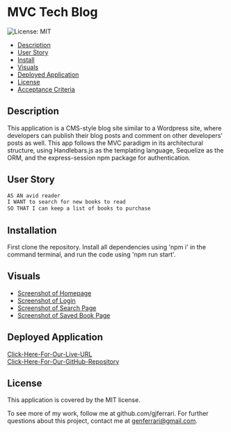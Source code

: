 # MVC Tech Blog

![License: MIT](https://img.shields.io/badge/License-MIT-yellow.svg)

- [Description](#description)
- [User Story](#user-story)
- [Install](#install)
- [Visuals](#visuals)
- [Deployed Application](#deployed-application)
- [License](#license)
- [Acceptance Criteria](#acceptance-criteria)

## Description

 This application is a CMS-style blog site similar to a Wordpress site, where developers can publish their blog posts and comment on other developers’ posts as well. This app follows the MVC paradigm in its architectural structure, using Handlebars.js as the templating language, Sequelize as the ORM, and the express-session npm package for authentication.

## User Story

```md
AS AN avid reader
I WANT to search for new books to read
SO THAT I can keep a list of books to purchase
```

## Installation

First clone the repository. Install all dependencies using 'npm i' in the command terminal, and run the code using 'npm run start'.

## Visuals

- [Screenshot of Homepage](./assets/aboutMePage.png)
- [Screenshot of Login](./assets/portolioScreenshot.png)
- [Screenshot of Search Page](./assets/resumeScreenshot.png)
- [Screenshot of Saved Book Page](./assets/contactMeScreenshot.png)

## Deployed Application

[Click-Here-For-Our-Live-URL](https://gjferrari.github.io/reactPortfolio/)<br/>
[Click-Here-For-Our-GitHub-Repository](https://github.com/gjferrari/reactPortfolio)<br/>

## License

This application is covered by the MIT license.

To see more of my work, follow me at github.com/gjferrari.
For further questions about this project, contact me at genferrari@gmail.com.


